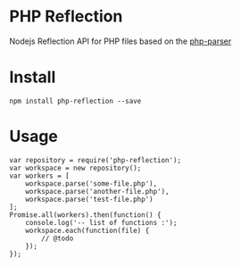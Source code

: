 # PHP Reflection

Nodejs Reflection API for PHP files based on the [php-parser](https://github.com/glayzzle/php-parser)

# Install

```
npm install php-reflection --save
```

# Usage

```
var repository = require('php-reflection');
var workspace = new repository();
var workers = [
    workspace.parse('some-file.php'),
    workspace.parse('another-file.php'),
    workspace.parse('test-file.php')
];
Promise.all(workers).then(function() {
    console.log('-- list of functions :');
    workspace.each(function(file) {
        // @todo
    });
});
```